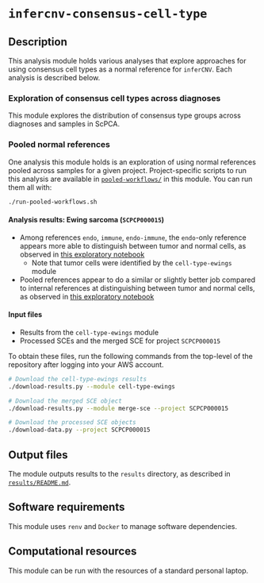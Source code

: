 # `infercnv-consensus-cell-type`

## Description

This analysis module holds various analyses that explore approaches for using consensus cell types as a normal reference for `inferCNV`.
Each analysis is described below.

### Exploration of consensus cell types across diagnoses

This module explores the distribution of consensus type groups across diagnoses and samples in ScPCA.


### Pooled normal references

One analysis this module holds is an exploration of using normal references pooled across samples for a given project.
Project-specific scripts to run this analysis are available in [`pooled-workflows/`](./pooled-workflows) in this module.
You can run them all with:

```sh
./run-pooled-workflows.sh
```


#### Analysis results: Ewing sarcoma (`SCPCP000015`)

* Among references `endo`, `immune`, `endo-immune`, the `endo`-only reference appears more able to distinguish between tumor and normal cells, as observed in [this exploratory notebook](exploratory-notebooks/02_ewings-reference-cnv.Rmd)
  * Note that tumor cells were identified by the `cell-type-ewings` module
* Pooled references appear to do a similar or slightly better job compared to internal references at distinguishing between tumor and normal cells, as observed in [this exploratory notebook](exploratory-notebooks/03_ewings-pooled-internal.Rmd)


#### Input files

* Results from the `cell-type-ewings` module
* Processed SCEs and the merged SCE for project `SCPCP000015`

To obtain these files, run the following commands from the top-level of the repository after logging into your AWS account.

```sh
# Download the cell-type-ewings results
./download-results.py --module cell-type-ewings

# Download the merged SCE object
./download-results.py --module merge-sce --project SCPCP000015

# Download the processed SCE objects
./download-data.py --project SCPCP000015
```

## Output files

The module outputs results to the `results` directory, as described in [`results/README.md`](./results/README.md).

## Software requirements

This module uses `renv` and `Docker` to manage software dependencies.

## Computational resources

This module can be run with the resources of a standard personal laptop.
